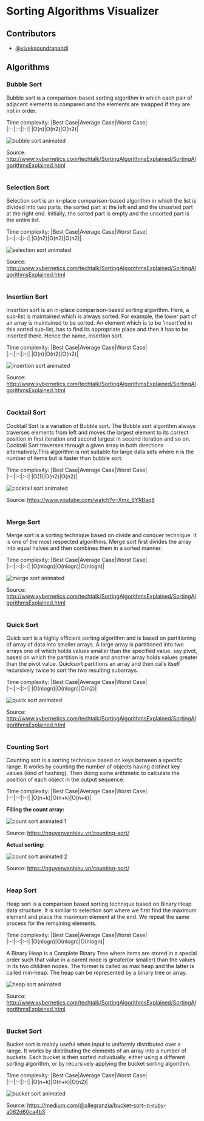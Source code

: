 # Sorting Algorithms Visualizer

## Contributors
  - [@viveksoundrapandi](https://github.com/viveksoundrapandi)

## Algorithms

### Bubble Sort  
Bubble sort is a comparison-based sorting algorithm in which each pair of adjacent elements is compared and the elements are swapped if they are not in order. 

Time complexity: 
|Best Case|Average Case|Worst Case|          
|:-:|:-:|:-:|
|O(n)|O(n2)|O(n2)|

![bubble sort animated](http://www.xybernetics.com/techtalk/SortingAlgorithmsExplained/images/bubble1.gif) 

Source: http://www.xybernetics.com/techtalk/SortingAlgorithmsExplained/SortingAlgorithmsExplained.html
<br/><br/>

### Selection Sort
Selection sort is an in-place comparison-based algorithm in which the list is divided into two parts, the sorted part at the left end and the unsorted part at the right end. Initially, the sorted part is empty and the unsorted part is the entire list.

Time complexity:
|Best Case|Average Case|Worst Case|          
|:-:|:-:|:-:|
|O(n2)|O(n2)|O(n2)|

![selection sort animated](http://www.xybernetics.com/techtalk/SortingAlgorithmsExplained/images/SelectionEg01.gif)

Source: http://www.xybernetics.com/techtalk/SortingAlgorithmsExplained/SortingAlgorithmsExplained.html
<br/><br/>

### Insertion Sort
Insertion sort is an in-place comparison-based sorting algorithm. Here, a sub-list is maintained which is always sorted. For example, the lower part of an array is maintained to be sorted. An element which is to be 'insert'ed in this sorted sub-list, has to find its appropriate place and then it has to be inserted there. Hence the name, insertion sort. 

Time complexity:
|Best Case|Average Case|Worst Case|          
|:-:|:-:|:-:|
|O(n)|O(n2)|O(n2)|

![insertion sort animated](https://i.pinimg.com/originals/92/b0/34/92b034385c440e08bc8551c97df0a2e3.gif)

Source: http://www.xybernetics.com/techtalk/SortingAlgorithmsExplained/SortingAlgorithmsExplained.html
<br/><br/>

### Cocktail Sort
Cocktail Sort is a variation of Bubble sort. The Bubble sort algorithm always traverses elements from left and moves the largest element to its correct position in first iteration and second largest in second iteration and so on. Cocktail Sort traverses through a given array in both directions alternatively.This algorithm is not suitable for large data sets where n is the number of items but is faster than bubble sort.

Time complexity:
|Best Case|Average Case|Worst Case|          
|:-:|:-:|:-:|
|O(1)|O(n2)|O(n2)|

![cocktail sort animated](https://i.makeagif.com/media/11-26-2015/9SMe_Z.gif)

Source: https://www.youtube.com/watch?v=Xmx_6YRBaq8
<br/><br/>


### Merge Sort
Merge sort is a sorting technique based on divide and conquer technique. It is one of the most respected algorithms. Merge sort first divides the array into equal halves and then combines them in a sorted manner.

Time complexity:
|Best Case|Average Case|Worst Case|          
|:-:|:-:|:-:|
|O(nlogn)|O(nlogn)|O(nlogn)|

![merge sort animated](http://www.xybernetics.com/techtalk/SortingAlgorithmsExplained/images/merge.gif)

Source: http://www.xybernetics.com/techtalk/SortingAlgorithmsExplained/SortingAlgorithmsExplained.html
<br/><br/>


### Quick Sort
Quick sort is a highly efficient sorting algorithm and is based on partitioning of array of data into smaller arrays. A large array is partitioned into two arrays one of which holds values smaller than the specified value, say pivot, based on which the partition is made and another array holds values greater than the pivot value. Quicksort partitions an array and then calls itself recursively twice to sort the two resulting subarrays.

Time complexity:
|Best Case|Average Case|Worst Case|          
|:-:|:-:|:-:|
|O(nlogn)|O(nlogn)|O(n2)|

![quick sort animated](http://www.xybernetics.com/techtalk/SortingAlgorithmsExplained/images/quick1.gif)

Source: http://www.xybernetics.com/techtalk/SortingAlgorithmsExplained/SortingAlgorithmsExplained.html
<br/><br/>


### Counting Sort
Counting sort is a sorting technique based on keys between a specific range. It works by counting the number of objects having distinct key values (kind of hashing). Then doing some arithmetic to calculate the position of each object in the output sequence. 

Time complexity:
|Best Case|Average Case|Worst Case|          
|:-:|:-:|:-:|
|O(n+k)|O(n+k)|O(n+k)|

**Filling the count array:**

![count sort animated 1](https://3.bp.blogspot.com/-jJchly1BkTc/WLGqCFDdvCI/AAAAAAAAAHA/luljAlz2ptMndIZNH0KLTTuQMNsfzDeFQCLcB/s1600/CSortUpdatedStepI.gif)

Source: https://nguyenvanhieu.vn/counting-sort/

**Actual sorting:**

![count sort animated 2](https://1.bp.blogspot.com/-xPqylngqASY/WLGq3p9n9vI/AAAAAAAAAHM/JHdtXAkJY8wYzDMBXxqarjmhpPhM0u8MACLcB/s1600/ResultArrayCS.gif)

Source: https://nguyenvanhieu.vn/counting-sort/
<br/><br/>

### Heap Sort
Heap sort is a comparison based sorting technique based on Binary Heap data structure. It is similar to selection sort where we first find the maximum element and place the maximum element at the end. We repeat the same process for the remaining elements. 

Time complexity:
|Best Case|Average Case|Worst Case|          
|:-:|:-:|:-:|
|O(nlogn)|O(nlogn)|O(nlogn)|

A Binary Heap is a Complete Binary Tree where items are stored in a special order such that value in a parent node is greater(or smaller) than the values in its two children nodes. The former is called as max heap and the latter is called min-heap. The heap can be represented by a binary tree or array.

![heap sort animated](http://www.xybernetics.com/techtalk/SortingAlgorithmsExplained/images/heap1.gif)

Source: http://www.xybernetics.com/techtalk/SortingAlgorithmsExplained/SortingAlgorithmsExplained.html
<br/><br/>


### Bucket Sort
Bucket sort is mainly useful when input is uniformly distributed over a range. It works by distributing the elements of an array into a number of buckets. Each bucket is then sorted individually, either using a different sorting algorithm, or by recursively applying the bucket sorting algorithm. 


Time complexity:
|Best Case|Average Case|Worst Case|          
|:-:|:-:|:-:|
|O(n+k)|O(n+k)|O(n2)|


![bucket sort animated](https://miro.medium.com/max/800/1*_2l-UN7jcQp54hgazT6iVA.gif)

Source: https://medium.com/@allegranzia/bucket-sort-in-ruby-a062d60ca4b3
